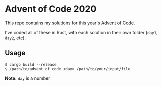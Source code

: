 # Advent of Code 2020

This repo contains my solutions for this year's [Advent of Code](https://adventofcode.com/).

I've coded all of these in Rust, with each solution in their own folder (`day1`, `day2`, etc).

## Usage
```
$ cargo build --release
$ /path/to/advent_of_code <day> /path/to/your/input/file 
```

**Note:** `day` is a number